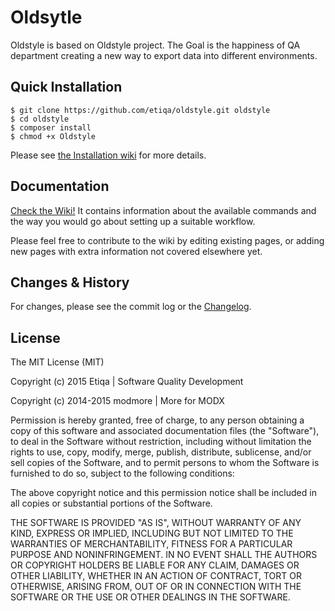 Oldsytle
======

Oldstyle is based on Oldstyle project. The Goal is the happiness of QA department creating a new way to export data into different environments.


## Quick Installation

```` shell
$ git clone https://github.com/etiqa/oldstyle.git oldstyle
$ cd oldstyle
$ composer install
$ chmod +x Oldstyle
````

Please see [the Installation wiki](https://github.com/etiqa/Oldstyle/wiki/1.-Installation) for more details.


## Documentation

[Check the Wiki!](https://github.com/etiqa/oldstyle/wiki) It contains information about the available commands and the way you would go about setting up a suitable workflow.

Please feel free to contribute to the wiki by editing existing pages, or adding new pages with extra information not covered elsewhere yet.

## Changes & History

For changes, please see the commit log or the [Changelog](CHANGELOG.md).

## License

The MIT License (MIT)

Copyright (c) 2015 Etiqa | Software Quality Development

Copyright (c) 2014-2015 modmore | More for MODX

Permission is hereby granted, free of charge, to any person obtaining a copy
of this software and associated documentation files (the "Software"), to deal
in the Software without restriction, including without limitation the rights
to use, copy, modify, merge, publish, distribute, sublicense, and/or sell
copies of the Software, and to permit persons to whom the Software is
furnished to do so, subject to the following conditions:

The above copyright notice and this permission notice shall be included in all
copies or substantial portions of the Software.

THE SOFTWARE IS PROVIDED "AS IS", WITHOUT WARRANTY OF ANY KIND, EXPRESS OR
IMPLIED, INCLUDING BUT NOT LIMITED TO THE WARRANTIES OF MERCHANTABILITY,
FITNESS FOR A PARTICULAR PURPOSE AND NONINFRINGEMENT. IN NO EVENT SHALL THE
AUTHORS OR COPYRIGHT HOLDERS BE LIABLE FOR ANY CLAIM, DAMAGES OR OTHER
LIABILITY, WHETHER IN AN ACTION OF CONTRACT, TORT OR OTHERWISE, ARISING FROM,
OUT OF OR IN CONNECTION WITH THE SOFTWARE OR THE USE OR OTHER DEALINGS IN THE
SOFTWARE.

